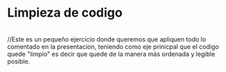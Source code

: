 <h1> Limpieza de codigo </h1> <br>
//Este es un pequeño ejercicio donde queremos que apliquen todo lo comentado en la presentacion, teniendo como eje prinicpal que el codigo quede "limpio" es decir
que quede de la manera más ordenada y legible posible. 
